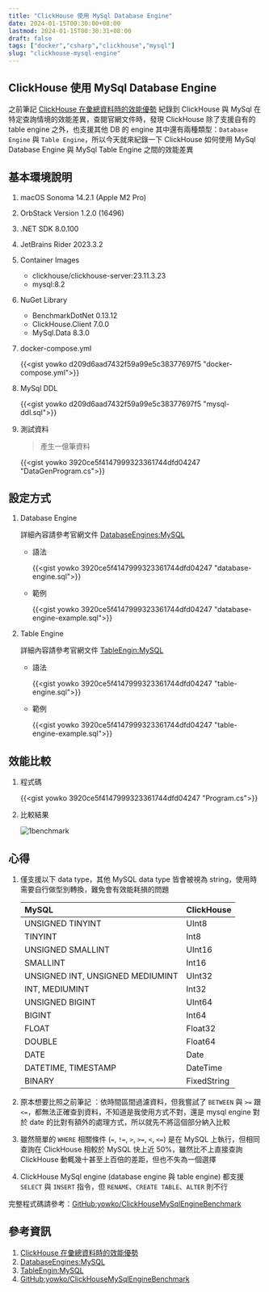 ```yaml
---
title: "ClickHouse 使用 MySql Database Engine"
date: 2024-01-15T00:30:00+08:00
lastmod: 2024-01-15T00:30:31+08:00
draft: false
tags: ["docker","csharp","clickhouse","mysql"]
slug: "clickhouse-mysql-engine"
---
```


## ClickHouse 使用 MySql Database Engine

之前筆記 [ClickHouse 在彙總資料時的效能優勢](/clickhouse-aggregate-query-performance) 紀錄到 ClickHouse 與 MySql 在特定查詢情境的效能差異，查閱官網文件時，發現 ClickHouse 除了支援自有的 table engine 之外，也支援其他 DB 的 engine 其中還有兩種類型：`Database Engine` 與 `Table Engine`，所以今天就來紀錄一下 ClickHouse 如何使用 MySql Database Engine 與 MySql Table Engine 之間的效能差異

## 基本環境說明

1. macOS Sonoma 14.2.1 (Apple M2 Pro)
2. OrbStack Version 1.2.0 (16496)
3. .NET SDK 8.0.100
4. JetBrains Rider 2023.3.2
5. Container Images

    - clickhouse/clickhouse-server:23.11.3.23
    - mysql:8.2

6. NuGet Library

    - BenchmarkDotNet 0.13.12
    - ClickHouse.Client 7.0.0
    - MySql.Data 8.3.0

7. docker-compose.yml

    {{<gist yowko d209d6aad7432f59a99e5c38377697f5 "docker-compose.yml">}}

8. MySql DDL

    {{<gist yowko d209d6aad7432f59a99e5c38377697f5 "mysql-ddl.sql">}}

9. 測試資料

    > 產生一億筆資料

    {{<gist yowko 3920ce5f4147999323361744dfd04247 "DataGenProgram.cs">}}

## 設定方式

1. Database Engine

    詳細內容請參考官網文件 [DatabaseEngines:MySQL](https://clickhouse.com/docs/en/engines/database-engines/mysql)

    - 語法

        {{<gist yowko 3920ce5f4147999323361744dfd04247 "database-engine.sql">}}

    - 範例

        {{<gist yowko 3920ce5f4147999323361744dfd04247 "database-engine-example.sql">}}

2. Table Engine

    詳細內容請參考官網文件 [TableEngin:MySQL](https://clickhouse.com/docs/en/engines/table-engines/integrations/mysql)

    - 語法

        {{<gist yowko 3920ce5f4147999323361744dfd04247 "table-engine.sql">}}

    - 範例

        {{<gist yowko 3920ce5f4147999323361744dfd04247 "table-engine-example.sql">}}

## 效能比較

1. 程式碼

    {{<gist yowko 3920ce5f4147999323361744dfd04247 "Program.cs">}}

2. 比較結果

    ![1benchmark](https://github.com/yowko/picsbed/assets/3851540/4862d103-5764-40d6-bee4-f53a243d4299)

## 心得

1. 僅支援以下 data type，其他 MySQL data type 皆會被視為 string，使用時需要自行做型別轉換，難免會有效能耗損的問題

    MySQL|ClickHouse
    :---|:---
    UNSIGNED TINYINT|UInt8
    TINYINT|Int8
    UNSIGNED SMALLINT|UInt16
    SMALLINT|Int16
    UNSIGNED INT, UNSIGNED MEDIUMINT|UInt32
    INT, MEDIUMINT|Int32
    UNSIGNED BIGINT|UInt64
    BIGINT|Int64
    FLOAT|Float32
    DOUBLE|Float64
    DATE|Date
    DATETIME, TIMESTAMP|DateTime
    BINARY|FixedString

2. 原本想要比照之前筆記 ：依時間區間過濾資料，但我嘗試了 `BETWEEN` 與 `>=` 跟 `<=`，都無法正確查到資料，不知道是我使用方式不對，還是 mysql engine 對於 date 的比對有額外的處理方式，所以就先不將這個部分納入比較

3. 雖然簡單的 `WHERE` 相關條件 (`=`, `!=`, `>`, `>=`, `<`, `<=`) 是在 MySQL 上執行，但相同查詢在 ClickHouse 相較於 MySQL 快上近 50%，雖然比不上直接查詢 ClickHouse 動輒幾十甚至上百倍的差距，但也不失為一個選擇

4. ClickHouse MySql engine (database engine 與 table engine) 都支援 `SELECT` 與 `INSERT` 指令，但 `RENAME`、`CREATE TABLE`、`ALTER` 則不行

完整程式碼請參考：[GitHub:yowko/ClickHouseMySqlEngineBenchmark](https://github.com/yowko/ClickHouseMySqlEngineBenchmark)

## 參考資訊

1. [ClickHouse 在彙總資料時的效能優勢](/clickhouse-aggregate-query-performance)
2. [DatabaseEngines:MySQL](https://clickhouse.com/docs/en/engines/database-engines/mysql)
3. [TableEngin:MySQL](https://clickhouse.com/docs/en/engines/table-engines/integrations/mysql)
4. [GitHub:yowko/ClickHouseMySqlEngineBenchmark](https://github.com/yowko/ClickHouseMySqlEngineBenchmark)
